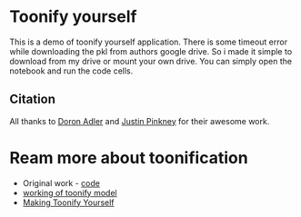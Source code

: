 # Toonify yourself
This is a demo of toonify yourself application. There is some timeout error while downloading the pkl from authors google drive. So i made it simple to download from my drive or mount your own drive. You can simply open the notebook and run the code cells.

## Citation
All thanks to [Doron Adler](https://twitter.com/Norod78) and [Justin Pinkney](https://twitter.com/Buntworthy) for their awesome work.

# Ream more about toonification
- Original work - [code](https://colab.research.google.com/drive/1s2XPNMwf6HDhrJ1FMwlW1jl-eQ2-_tlk?usp=sharing)
- [working of toonify model](https://www.justinpinkney.com/toonify-yourself/)
- [Making Toonify Yourself](https://www.justinpinkney.com/making-toonify/)
